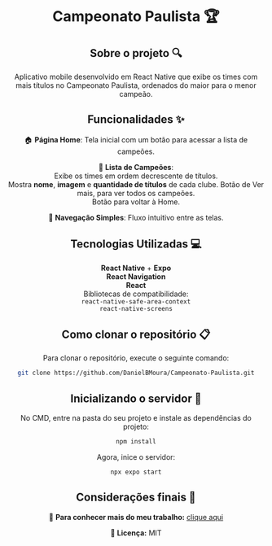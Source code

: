 <div align="center">
<h1 align="center">  Campeonato Paulista 🏆 </h1>

## Sobre o projeto 🔍

<p align="center">
  Aplicativo mobile desenvolvido em React Native que exibe os times com mais títulos no Campeonato Paulista, ordenados do maior para o menor campeão.  
</p>

## Funcionalidades ✨

🏠 **Página Home**: Tela inicial com um botão para acessar a lista de campeões.  

📜 **Lista de Campeões**:  
Exibe os times em ordem decrescente de títulos.  
Mostra **nome**, **imagem** e **quantidade de títulos** de cada clube. 
Botão de Ver mais, para ver todos os campeões.  
Botão para voltar à Home.  

🔄 **Navegação Simples**: Fluxo intuitivo entre as telas.  

## Tecnologias Utilizadas 💻

**React Native** + **Expo**  
**React Navigation**  
**React**  
Bibliotecas de compatibilidade:  
`react-native-safe-area-context`  
`react-native-screens`  

## Como clonar o repositório 📋

Para clonar o repositório, execute o seguinte comando:

```bash
git clone https://github.com/DanielBMoura/Campeonato-Paulista.git
```

## Inicializando o servidor 🚀

No CMD, entre na pasta do seu projeto e instale as dependências do projeto:
```bash
npm install
```

Agora, inice o servidor:
```bash
npx expo start
```

## Considerações finais 📝

🔗 **Para conhecer mais do meu trabalho:** [clique aqui](https://www.linkedin.com/in/daniel-borazo-de-moura-b4a995356/)

📜 **Licença:** MIT

 </div>
